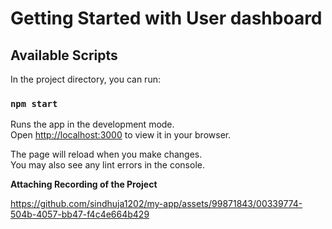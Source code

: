 # Getting Started with User dashboard

## Available Scripts

In the project directory, you can run:

### `npm start`

Runs the app in the development mode.\
Open [http://localhost:3000](http://localhost:3000) to view it in your browser.

The page will reload when you make changes.\
You may also see any lint errors in the console.

**Attaching Recording of the Project**

https://github.com/sindhuja1202/my-app/assets/99871843/00339774-504b-4057-bb47-f4c4e664b429


